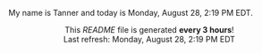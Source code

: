 My name is Tanner and today is Monday, August 28, 2:19 PM EDT.

<p align="center">This <i>README</i> file is generated <b>every 3 hours</b>!</br>Last refresh: Monday, August 28, 2:19 PM EDT<br /></p>
